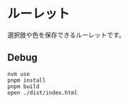 # ルーレット

選択肢や色を保存できるルーレットです。

## Debug

```shell
nvm use
pnpm install
pnpm build
open ./dist/index.html
```
